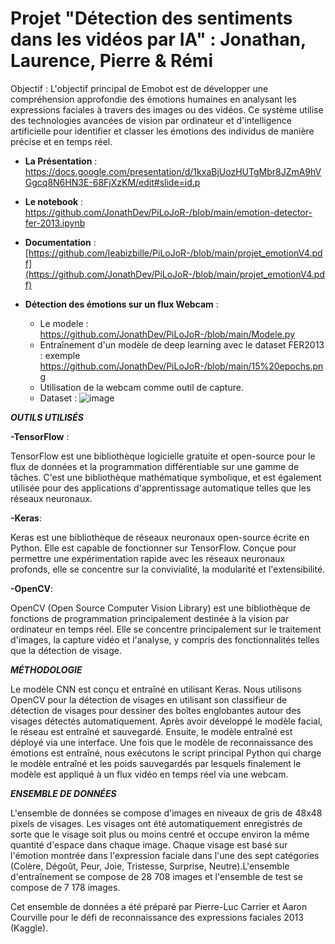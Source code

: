 # Projet "Détection des sentiments dans les vidéos par IA" :  Jonathan, Laurence, Pierre & Rémi

Objectif :  L'objectif principal de Emobot est de développer une compréhension approfondie des émotions humaines en analysant les expressions faciales à travers des images ou des vidéos. Ce système utilise des technologies avancées de vision par ordinateur et d'intelligence artificielle pour identifier et classer les émotions des individus de manière précise et en temps réel.

* **La Présentation** : https://docs.google.com/presentation/d/1kxaBjUozHUTgMbr8JZmA9hVGgcq8N6HN3E-68FjXzKM/edit#slide=id.p
* **Le notebook** : https://github.com/JonathDev/PiLoJoR-/blob/main/emotion-detector-fer-2013.ipynb
* **Documentation** : [https://github.com/leabizbille/PiLoJoR-/blob/main/projet_emotionV4.pdf](https://github.com/JonathDev/PiLoJoR-/blob/main/projet_emotionV4.pdf)

* **Détection des émotions sur un flux Webcam** :
    *  Le modele : https://github.com/JonathDev/PiLoJoR-/blob/main/Modele.py
    *  Entraînement d'un modèle de deep learning avec le dataset FER2013 : exemple https://github.com/JonathDev/PiLoJoR-/blob/main/15%20epochs.png
    *  Utilisation de la webcam comme outil de capture.
    *  Dataset :
      ![image](https://github.com/JonathDev/PiLoJoR-/assets/83597256/d0d133e6-fe4d-4bf5-9d33-60e66bcc75ef)

***OUTILS UTILISÉS***

**-TensorFlow** :

TensorFlow est une bibliothèque logicielle gratuite et open-source pour le flux de données et la programmation différentiable sur une gamme de tâches. C'est une bibliothèque mathématique symbolique, et est également utilisée pour des applications d'apprentissage automatique telles que les réseaux neuronaux. 

**-Keras**:

Keras est une bibliothèque de réseaux neuronaux open-source écrite en Python. Elle est capable de fonctionner sur TensorFlow. Conçue pour permettre une expérimentation rapide avec les réseaux neuronaux profonds, elle se concentre sur la convivialité, la modularité et l'extensibilité. 

**-OpenCV**:

OpenCV (Open Source Computer Vision Library) est une bibliothèque de fonctions de programmation principalement destinée à la vision par ordinateur en temps réel. Elle se concentre principalement sur le traitement d'images, la capture vidéo et l'analyse, y compris des fonctionnalités telles que la détection de visage. 

***MÉTHODOLOGIE***

Le modèle CNN est conçu et entraîné en utilisant Keras. Nous utilisons OpenCV pour la détection de visages en utilisant son classifieur de détection de visages pour dessiner des boîtes englobantes autour des visages détectés automatiquement. Après avoir développé le modèle facial, le réseau est entraîné et sauvegardé. Ensuite, le modèle entraîné est déployé via une interface. Une fois que le modèle de reconnaissance des émotions est entraîné, nous exécutons le script principal Python qui charge le modèle entraîné et les poids sauvegardés par lesquels finalement le modèle est appliqué à un flux vidéo en temps réel via une webcam.

***ENSEMBLE DE DONNÉES***

L'ensemble de données se compose d'images en niveaux de gris de 48x48 pixels de visages. Les visages ont été automatiquement enregistrés de sorte que le visage soit plus ou moins centré et occupe environ la même quantité d'espace dans chaque image. Chaque visage est basé sur l'émotion montrée dans l'expression faciale dans l'une des sept catégories (Colère, Dégoût, Peur, Joie, Tristesse, Surprise, Neutre).L'ensemble d'entraînement se compose de 28 708 images et l'ensemble de test se compose de 7 178 images.

Cet ensemble de données a été préparé par Pierre-Luc Carrier et Aaron Courville pour le défi de reconnaissance des expressions faciales 2013 (Kaggle).
